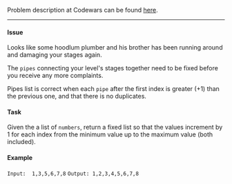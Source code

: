 Problem description at Codewars can be found
[here](https://www.codewars.com/kata/56b29582461215098d00000f/train/python).

-------------

#### Issue
Looks like some hoodlum plumber and his brother has been running around and damaging your stages
again.
<br>

The `pipes` connecting your level's stages together need to be fixed before you receive any more
complaints.
<br>

Pipes list is correct when each `pipe` after the first index is greater (+1) than the previous one,
and that there is no duplicates.

#### Task
Given the a list of `numbers`, return a fixed list so that the values increment by 1 for each index
from the minimum value up to the maximum value (both included).

#### Example
`Input:  1,3,5,6,7,8` `Output: 1,2,3,4,5,6,7,8`
